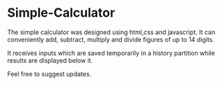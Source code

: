 # Simple-Calculator

The simple calculator was designed using html,css and javascript.
It can conveniently add, subtract, multiply and divide figures of up to 14 digits.

It receives inputs which are saved temporarily in a history partition while results are displayed below it. 

Feel free to suggest updates.
